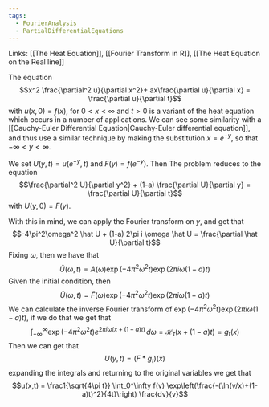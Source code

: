 ```yaml
---
tags:
  - FourierAnalysis
  - PartialDifferentialEquations
---
```

Links: [[The Heat Equation]], [[Fourier Transform in R]], [[The Heat Equation on the Real line]]

The equation $$x^2 \frac{\partial^2 u}{\partial x^2}+ ax\frac{\partial u}{\partial x} = \frac{\partial u}{\partial t}$$with $u(x, 0) = f(x)$, for $0<x<\infty$ and $t>0$ is a variant of the heat equation which occurs in a number of applications. We can see some similarity with a [[Cauchy-Euler Differential Equation|Cauchy-Euler differential equation]], and thus use a similar technique by making the substitution $x = e^{-y}$, so that $-\infty < y<\infty$. 

We set $U(y, t) = u(e^{-y}, t)$ and $F(y) = f(e^{-y})$. Then The problem reduces to the equation $$\frac{\partial^2 U}{\partial y^2} + (1-a) \frac{\partial U}{\partial y} = \frac{\partial U}{\partial t}$$with $U(y, 0) = F(y)$. 

With this in mind, we can apply the Fourier transform on $y$, and get that $$-4\pi^2\omega^2 \hat U + (1-a) 2\pi i \omega \hat U = \frac{\partial \hat U}{\partial t}$$Fixing $\omega$, then we have that $$\hat U (\omega, t)= A(\omega) \exp(-4\pi^2\omega^2 t)\exp(2\pi i \omega (1-a)t)$$
Given the initial condition, then $$\hat U (\omega, t)= \hat F(\omega) \exp(-4\pi^2\omega^2 t)\exp(2\pi i \omega (1-a)t)$$
We can calculate the inverse Fourier transform of $\exp(-4\pi^2\omega^2 t)\exp(2\pi i \omega (1-a)t)$, if we do that we get that $$\int_{-\infty}^\infty \exp(-4\pi^2\omega^2 t) e^{2\pi i \omega(x+(1-a)t)}\, d\omega = \mathcal H_t(x+(1-a)t)=g_t(x)$$
Then we can get that $$U(y, t) = (F* g_t)(x)$$
expanding the integrals and returning to the original variables we get that $$u(x,t) = \frac1{\sqrt{4\pi t}} \int_0^\infty f(v) \exp\left(\frac{-(\ln(v/x)+(1-a)t)^2}{4t}\right) \frac{dv}{v}$$